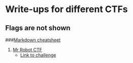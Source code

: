 # Write-ups for different CTFs
## Flags are not shown
###[Markdown cheatsheet](https://guides.github.com/pdfs/markdown-cheatsheet-online.pdf)

1. [Mr Robot CTF](https://github.com/1d8/write/blob/master/Mr.robot_CTF.pdf)
   * [Link to challenge](https://tryhackme.com/room/mrrobot)

